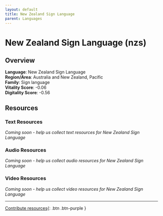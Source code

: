 ```yaml
---
layout: default
title: New Zealand Sign Language
parent: Languages
---
```


# New Zealand Sign Language (nzs)

## Overview

**Language**: New Zealand Sign Language  
**Region/Area**: Australia and New Zealand, Pacific  
**Family**: Sign language  
**Vitality Score**: -0.06  
**Digitality Score**: -0.56  

## Resources

### Text Resources
*Coming soon - help us collect text resources for New Zealand Sign Language*

### Audio Resources
*Coming soon - help us collect audio resources for New Zealand Sign Language*

### Video Resources
*Coming soon - help us collect video resources for New Zealand Sign Language*

---

[Contribute resources](https://fairtrain.github.io/){: .btn .btn-purple }
